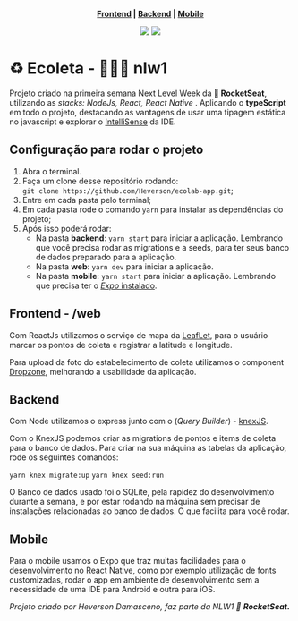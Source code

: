 <p align="center">
</p>
<p align="center">
<strong> <a href="#frontend---web">Frontend</a> | <a href="#-backend-">Backend</a> | <a href="#-mobile">Mobile</a></strong>
</p>
<p align="center">
<img src="https://badgen.net/npm/types/react/" />
<img src="https://badgen.net/npm/types/tslib" />
</p>

<h1>♻️ Ecoleta  - 👨🏻‍🚀 nlw1 </h1>

<p>
Projeto criado na primeira semana Next Level Week da <strong>🚀 RocketSeat</strong>, utilizando as <i>stacks: NodeJs, React, React Native</i> .
Aplicando o <strong>typeScript</strong> em todo o projeto, destacando as vantagens de usar uma tipagem estática no javascript e explorar o <a href="https://docs.microsoft.com/pt-br/visualstudio/ide/using-intellisense?view=vs-2019#:~:text=O%20IntelliSense%20%C3%A9%20uma%20ajuda,Informa%C3%A7%C3%B5es%20R%C3%A1pidas%20e%20Completar%20Palavra.&text=V%C3%A1rios%20aspectos%20do%20IntelliSense%20s%C3%A3o%20espec%C3%ADficos%20do%20idioma.">IntelliSense</a> da IDE.
</p>

<h2>Configuração para rodar o projeto</h2>

1.  Abra o terminal.
2.  Faça um clone desse repositório rodando:  
    `git clone https://github.com/Heverson/ecolab-app.git`;
3.  Entre em cada pasta pelo terminal;
4.  Em cada pasta rode o comando `yarn`  para instalar as dependências do projeto;
5.  Após isso poderá rodar:
	-  Na pasta **backend**: `yarn start` para iniciar a aplicação. Lembrando que você precisa rodar as migrations e a seeds, para ter seus banco de dados preparado para a aplicação.
	-  Na pasta **web**: `yarn dev` para iniciar a aplicação.
	-  Na pasta **mobile**: `yarn start` para iniciar a aplicação. Lembrando  que precisa ter o <a href="https://www.youtube.com/watch?v=eSjFDWYkdxM&vl=pt">*Expo* instalado</a>.

<h2>Frontend - /web</h2>
<p>Com ReactJs utilizamos o serviço de mapa da <a href="https://leafletjs.com/">LeafLet</a>, para o usuário marcar os pontos de coleta e registrar a latitude e longitude.</p>
<p>Para upload da foto do estabelecimento de coleta utilizamos o component <a href="https://github.com/react-dropzone/react-dropzone">Dropzone</a>, melhorando a usabilidade da aplicação.</p>

<h2> Backend </h2>
<p>Com Node utilizamos o express junto com o (<i>Query Builder</i>) - <a href="http://knexjs.org/">knexJS</a>.</p>
<p>
Com o KnexJS podemos criar as migrations de pontos e items de coleta para o banco de dados.
Para criar na sua máquina as tabelas da aplicação, rode os seguintes comandos:

`yarn knex migrate:up`
`yarn knex seed:run`

O Banco de dados usado foi o SQLite, pela rapidez do desenvolvimento durante a semana, e por estar rodando na máquina sem precisar de instalações relacionadas ao banco de dados. O que facilita para você rodar.  
<p>

<h2>Mobile</h2>
<p>Para o mobile usamos o Expo que traz muitas facilidades para o desenvolvimento no React Native, como por exemplo utilização de fonts customizadas, rodar o app em ambiente de desenvolvimento sem a necessidade de uma IDE para Android e outra para iOS.</p>


*Projeto criado por Heverson Damasceno, faz parte da NLW1 🚀 <strong>RocketSeat.</strong>*
